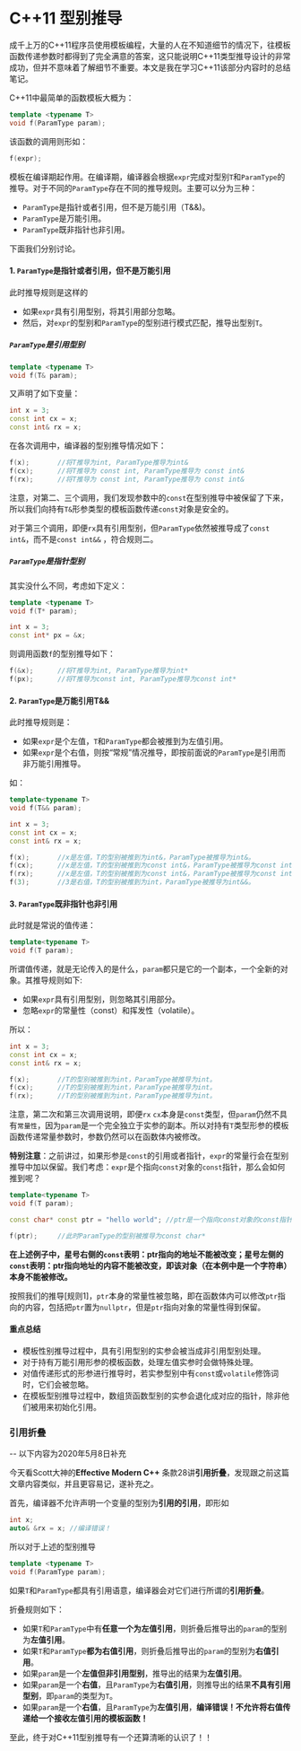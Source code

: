 # C++11 型别推导

成千上万的C++11程序员使用模板编程，大量的人在不知道细节的情况下，往模板函数传递参数时都得到了完全满意的答案，这只能说明C++11类型推导设计的非常成功，但并不意味着了解细节不重要。本文是我在学习C++11该部分内容时的总结笔记。

C++11中最简单的函数模板大概为：

```c++
template <typename T>
void f(ParamType param);
```

该函数的调用则形如：

```c++
f(expr);
```

模板在编译期起作用。在编译期，编译器会根据`expr`完成对型别`T`和`ParamType`的推导。对于不同的`ParamType`存在不同的推导规则。主要可以分为三种：

* `ParamType`是指针或者引用，但不是万能引用（T&&)。
* `ParamType`是万能引用。
* `ParamType`既非指针也非引用。

下面我们分别讨论。

#### 1. `ParamType`是指针或者引用，但不是万能引用

此时推导规则是这样的

* 如果`expr`具有引用型别，将其引用部分忽略。
* 然后，对`expr`的型别和`ParamType`的型别进行模式匹配，推导出型别`T`。

##### `ParamType`是引用型别

```c++
template <typename T>
void f(T& param);
```

又声明了如下变量：

```c++
int x = 3;
const int cx = x;
const int& rx = x;
```

在各次调用中，编译器的型别推导情况如下：

```c++
f(x);		//将T推导为int, ParamType推导为int&
f(cx);		//将T推导为 const int, ParamType推导为 const int&
f(rx);		//将T推导为 const int, ParamType推导为 const int&
```

注意，对第二、三个调用，我们发现参数中的`const`在型别推导中被保留了下来，所以我们向持有`T&`形参类型的模板函数传递`const`对象是安全的。

对于第三个调用，即便`rx`具有引用型别，但`ParamType`依然被推导成了`const int&`，而不是`const int&&` ，符合规则二。

##### `ParamType`是指针型别

其实没什么不同，考虑如下定义：

```c++
template <typename T>
void f(T* param);

int x = 3;
const int* px = &x;
```

则调用函数`f`的型别推导如下：

```c++
f(&x);		//将T推导为int, ParamType推导为int*
f(px);		//将T推导为const int, ParamType推导为const int*
```

#### 2. `ParamType`是万能引用T&&

此时推导规则是：

* 如果`expr`是个左值，`T`和`ParamType`都会被推到为左值引用。
* 如果`expr`是个右值，则按“常规”情况推导，即按前面说的`ParamType`是引用而非万能引用推导。

如：

```c++
template<typename T>
void f(T&& param);

int x = 3;
const int cx = x;
const int& rx = x;

f(x);		//x是左值，T的型别被推到为int&，ParamType被推导为int&。
f(cx);		//x是左值，T的型别被推到为const int&，ParamType被推导为const int&。
f(rx);		//x是左值，T的型别被推到为const int&，ParamType被推导为const int&。
f(3);		//3是右值，T的型别被推到为int，ParamType被推导为int&&。
```

#### 3. `ParamType`既非指针也非引用

此时就是常说的值传递：

```c++
template<typename T>
void f(T param);
```

所谓值传递，就是无论传入的是什么，`param`都只是它的一个副本，一个全新的对象。其推导规则如下:

* 如果`expr`具有引用型别，则忽略其引用部分。
* 忽略`expr`的常量性（const）和挥发性（volatile）。

所以：

```c++
int x = 3;
const int cx = x;
const int& rx = x;

f(x);		//T的型别被推到为int，ParamType被推导为int。
f(cx);		//T的型别被推到为int，ParamType被推导为int。
f(rx);		//T的型别被推到为int，ParamType被推导为int。
```

注意，第二次和第三次调用说明，即便`rx` `cx`本身是`const`类型，但`param`仍然不具有`常量性`，因为`param`是一个完全独立于实参的副本。所以对持有`T`类型形参的模板函数传递常量参数时，参数仍然可以在函数体内被修改。

**特别注意**：之前讲过，如果形参是`const`的引用或者指针，`expr`的常量行会在型别推导中加以保留。我们考虑：`expr`是个指向`const`对象的`const`指针，那么会如何推到呢？

```c++
template<typename T>
void f(T param);

const char* const ptr = "hello world"; //ptr是一个指向const对象的const指针

f(ptr);		//此时ParamType的型别被推导为const char*
```

**在上述例子中，星号右侧的`const`表明：ptr指向的地址不能被改变；星号左侧的`const`表明：ptr指向地址的内容不能被改变，即该对象（在本例中是一个字符串）本身不能被修改。**

按照我们的推导[规则1]，`ptr`本身的常量性被忽略，即在函数体内可以修改`ptr`指向的内容，包括把`ptr`置为`nullptr`，但是`ptr`指向对象的常量性得到保留。

#### 重点总结

* 模板性别推导过程中，具有引用型别的实参会被当成非引用型别处理。
* 对于持有万能引用形参的模板函数，处理左值实参时会做特殊处理。
* 对值传递形式的形参进行推导时，若实参型别中有`const`或`volatile`修饰词时，它们会被忽略。
* 在模板型别推导过程中，数组货函数型别的实参会退化成对应的指针，除非他们被用来初始化引用。

### 引用折叠

-- 以下内容为2020年5月8日补充

今天看Scott大神的**Effective Modern C++** 条款28讲**引用折叠**，发现跟之前这篇文章内容类似，并且更容易记，遂补充之。

首先，编译器不允许声明一个变量的型别为**引用的引用**，即形如

```c++
int x;
auto& &rx = x; //编译错误！
```

所以对于上述的型别推导

```c++
template <typename T>
void f(ParamType param);
```

如果`T`和`ParamType`都具有引用语意，编译器会对它们进行所谓的**引用折叠**。

折叠规则如下：

* 如果`T`和`ParamType`中有**任意一个为左值引用**，则折叠后推导出的`param`的型别为**左值引用**。
* 如果`T`和`ParamType`**都为右值引用**，则折叠后推导出的`param`的型别为**右值引用**。
* 如果`param`是一个**左值但非引用型别**，推导出的结果为**左值引用**。
* 如果`param`是一个**右值**，且`ParamType`为**右值引用**，则推导出的结果**不具有引用型别**，即`param`的类型为`T`。
* 如果`param`是一个**右值**，且`ParamType`为**左值引用**，**编译错误！不允许将右值传递给一个接收左值引用的模板函数！**

至此，终于对C++11型别推导有一个还算清晰的认识了！！
